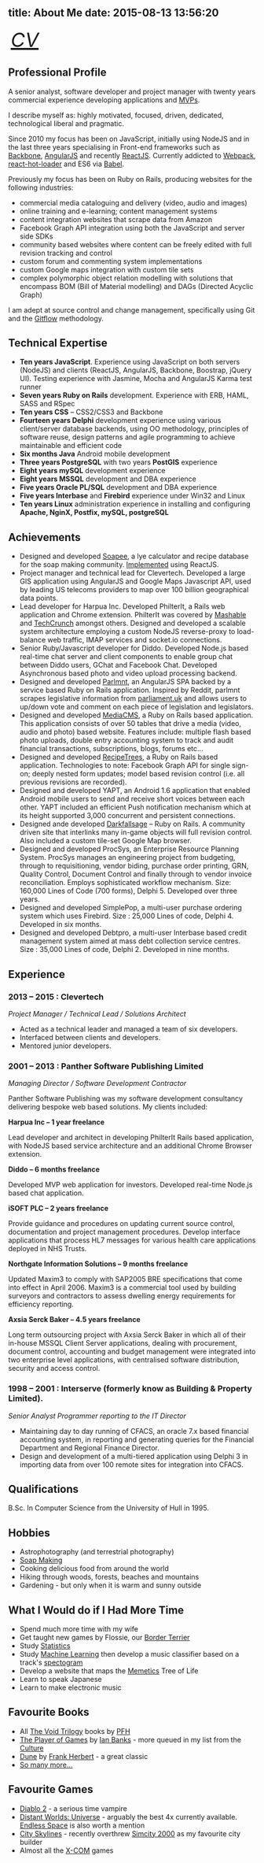 title: About Me
date: 2015-08-13 13:56:20
---

<div class="pull-right">
   <a href="/files/cv.pdf" style="font-size: 40px; margin: 5px;"><i class="fa fa-download"> CV</i></a>
</div>

## Professional Profile

A senior analyst, software developer and project manager with twenty years
commercial experience developing applications and [MVPs](https://en.wikipedia.org/wiki/Minimum_viable_product).


I describe myself as: highly motivated, focused, driven, dedicated, technological liberal and pragmatic.

Since 2010 my focus has been on JavaScript, initially using NodeJS and in the last
three years specialising in Front-end frameworks such as [Backbone](http://backbonejs.org/), [AngularJS](https://angularjs.org/) and
recently [ReactJS](http://facebook.github.io/react/).
Currently addicted to [Webpack](http://webpack.github.io/), [react-hot-loader](https://github.com/gaearon/react-hot-loader) and ES6 via [Babel](https://babeljs.io/).

Previously my focus has been on Ruby on Rails, producing websites for the following
industries:

+ commercial media cataloguing and delivery (video, audio and images)
+ online training and e-learning; content management systems
+ content integration websites that scrape data from Amazon
+ Facebook Graph API integration using both the JavaScript and server side SDKs
+ community based websites where content can be freely edited with full revision tracking and control
+ custom forum and commenting system implementations
+ custom Google maps integration with custom tile sets
+ complex polymorphic object relation modelling with solutions that encompass BOM (Bill of Material modelling) and DAGs (Directed Acyclic Graph)

I am adept at source control and change management, specifically using Git and the
[Gitflow](http://nvie.com/posts/a-successful-git-branching-model/) methodology.


## Technical Expertise

+ **Ten years JavaScript**. Experience using JavaScript on both servers (NodeJS) and clients (ReactJS, AngularJS, Backbone, Boostrap, jQuery UI).
Testing experience with Jasmine, Mocha and AngularJS Karma test runner
+ **Seven years Ruby on Rails** development. Experience with ERB, HAML, SASS and RSpec
+ **Ten years CSS** – CSS2/CSS3 and Backbone
+ **Fourteen years Delphi** development experience using various client/server database backends, using OO methodology, principles of software reuse, design patterns and agile programming to achieve maintainable and efficient code
+ **Six months Java** Android mobile development
+ **Three years PostgreSQL** with two years **PostGIS** experience
+ **Eight years mySQL** development experience
+ **Eight years MSSQL** development and DBA experience
+ **Five years Oracle PL/SQL** development and DBA experience
+ **Five years Interbase** and **Firebird** experience under Win32 and Linux
+ **Ten  years Linux** administration experience in installing and configuring **Apache, NginX, Postfix, mySQL, postgreSQL**

## Achievements

+ Designed and developed [Soapee](http://soapee.com), a lye calculator and recipe database for the soap making
community. [Implemented](https://github.com/nazar/soapee-ui) using ReactJS.
+ Project manager and technical lead for Clevertech. Developed a large GIS application using
AngularJS and Google Maps Javascript API, used by leading US telecoms providers to map
over 100 billion geographical data points.
+ Lead developer for Harpua Inc. Developed PhilterIt, a Rails web application and Chrome
extension. PhilterIt was covered by [Mashable](http://mashable.com/2012/06/25/philterit-email/) and
 [TechCrunch](http://techcrunch.com/2012/11/28/now-available-as-a-gmail-add-on-philterit-lets-you-browse-your-inbox-visually/)
amongst others. Designed and
developed a scalable system architecture employing a custom NodeJS reverse-proxy to load-
balance web traffic, IMAP services and socket.io connections.
+ Senior Ruby/Javascript developer for Diddo. Developed Node.js based real-time chat server
and client components to enable group chat between Diddo users, GChat and Facebook Chat.
Developed Asynchronous based photo and video upload processing backend.
+ Designed and developed [Parlmnt](https://github.com/nazar/parlmnt), an AngularJS SPA backed by a service based Ruby on Rails
application. Inspired by Reddit, parlmnt scrapes legislative information from [parliament.uk](http://services.parliament.uk/bills/2012-13.html)
and allows users to up/down vote and comment on each piece of legislation and legislators.
+ Designed and developed [MediaCMS](https://github.com/nazar/MediaCMS), a Ruby on Rails based application. This application
consists of over 50 tables that drive a media (video, audio and photo) based website.
Features include: multiple flash based photo uploads, double entry accounting system to track
and audit financial transactions, subscriptions, blogs, forums etc…
+ Designed and developed [RecipeTrees](https://github.com/nazar/recipetrees), a Ruby on Rails based application. Technologies to
note: Facebook Graph API for single sign-on; deeply nested form updates; model based
revision control (i.e. all previous revisions are recorded).
+ Designed and developed YAPT, an Android 1.6 application that enabled Android mobile users
to send and receive short voices between each other. YAPT included an efficient Push
notification mechanism which at its height supported 3,000 concurrent and persistent
connections.
+ Designed ande developed [Darkfallsage](https://github.com/nazar/DarkFallSage) – Ruby on Rails. A community driven site that interlinks many in-game objects
will full revision control. Also included a custom tile-set Google Map browser.
+ Designed and developed ProcSys, an Enterprise Resource Planning System. ProcSys manages
an engineering project from budgeting, through to requisitioning, vendor biding, purchase
order printing, GRN, Quality Control, Document Control and finally through to vendor invoice
reconciliation. Employs sophisticated workflow mechanism. Size: 160,000 Lines of Code (700
forms), Delphi 5. Developed over three years.
+ Designed and developed SimplePop, a multi-user purchase ordering system which uses
Firebird. Size : 25,000 Lines of code, Delphi 4. Developed in six months.
+ Designed and developed Debtpro, a multi-user Interbase based credit management system
aimed at mass debt collection service centres. Size : 35,000 Lines of code, Delphi 2.
Developed in nine months.

## Experience

### 2013 – 2015 : Clevertech

*Project Manager / Technical Lead / Solutions Architect*

+ Acted as a technical leader and managed a team of six developers.
+ Interfaced between clients and developers.
+ Mentored junior developers.

### 2001 – 2013 : Panther Software Publishing Limited

*Managing Director / Software Development Contractor*

Panther Software Publishing was my software development consultancy delivering bespoke
web based solutions. My clients included:

**Harpua Inc – 1 year freelance**

Lead developer and architect in developing PhilterIt Rails based application, with NodeJS
based service architecture and an additional Chrome Browser extension.

**Diddo – 6 months freelance**

Developed MVP web application for investors. Developed real-time Node.js based chat
application.

**iSOFT PLC – 2 years freelance**

Provide guidance and procedures on updating current source control, documentation and
project management procedures. Develop interface applications that process HL7 messages
for various health care applications deployed in NHS Trusts.

**Northgate Information Solutions – 9 months freelance**

Updated Maxim3 to comply with SAP2005 BRE specifications that come into effect in April 2006. Maxim3 is a commercial tool used by building surveyors and contractors to assess
dwelling energy requirements for efficiency reporting.

**Axsia Serck Baker – 4.5 years freelance**

Long term outsourcing project with Axsia Serck Baker in which all of their in-house MSSQL
Client Server applications, dealing with procurement, document control, accounting and
budget management were integrated into two enterprise level applications, with centralised
software distribution, security and access control.

### 1998 – 2001 : Interserve (formerly know as Building & Property Limited).

*Senior Analyst Programmer reporting to the IT Director*

+ Maintaining day to day running of CFACS, an oracle 7.x based financial accounting
system, in reporting and generating queries for the Financial Department and Regional
Finance Director.
+ Design and development of a multi-tiered application using Delphi 3 in importing data
from over 100 remote sites for integration into CFACS.

## Qualifications

B.Sc. In Computer Science from the University of Hull in 1995.

## Hobbies

+ Astrophotography (and terrestrial photography)
+ [Soap Making](http://soapee.com/recipes/1)
+ Cooking delicious food from around the world
+ Hiking through woods, forests, beaches and mountains
+ Gardening - but only when it is warm and sunny outside

## What I Would do if I Had More Time

+ Spend much more time with my wife
+ Get taught new games by Flossie, our [Border Terrier](https://www.google.co.uk/search?q=border+terrier&client=firefox-a&hs=Yvw&rls=org.mozilla:en-GB:official&channel=sb&tbm=isch&tbo=u&source=univ&sa=X&ved=0CH4QiR5qFQoTCPLFyfy1pscCFUG1Ggod5MgNXw&biw=1139&bih=915)
+ Study [Statistics](https://www.coursera.org/course/stats1)
+ Study [Machine Learning](https://www.coursera.org/learn/machine-learning/home/info) then develop a music classifier based on a track's [spectogram](https://en.wikipedia.org/wiki/Spectrogram)
+ Develop a website that maps the [Memetics](https://en.wikipedia.org/wiki/Memetics) Tree of Life
+ Learn to speak Japanese
+ Learn to make electronic music

## Favourite Books

+ All [The Void Trilogy](https://en.wikipedia.org/wiki/Void_Trilogy) books by [PFH](https://en.wikipedia.org/wiki/Peter_F._Hamilton)
+ [The Player of Games](https://en.wikipedia.org/wiki/The_Player_of_Games) by [Ian Banks](https://en.wikipedia.org/wiki/Iain_M._Banks) - more queued in my list from the [Culture](https://en.wikipedia.org/wiki/The_Culture)
+ [Dune](https://en.wikipedia.org/wiki/Dune_%28novel%29) by [Frank Herbert](https://en.wikipedia.org/wiki/Frank_Herbert) - a great classic
+ [So many more...](https://www.goodreads.com/review/list/3481730-mcnaz?sort=rating&per_page=50)

## Favourite Games

+ [Diablo 2](https://en.wikipedia.org/wiki/Diablo_II) - a serious time vampire
+ [Distant Worlds: Universe](http://store.steampowered.com/app/261470/) - arguably the best 4x currently available. [Endless Space](http://store.steampowered.com/app/208140/) is also worth a mention
+ [City Skylines](http://store.steampowered.com/app/255710/) - recently overthrew [Simcity 2000](https://en.wikipedia.org/wiki/SimCity_2000) as my favourite city builder
+ Almost all the [X-COM](https://en.wikipedia.org/wiki/X-COM) games